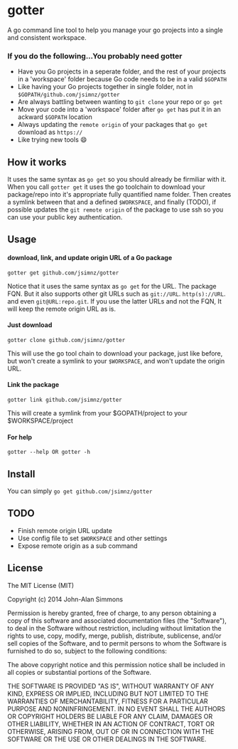 # gotter


A go command line tool to help you manage your go projects into a single and consistent workspace.

### If you do the following...You probably need gotter
- Have you Go projects in a seperate folder, and the rest of your projects in a 'workspace' folder because Go code needs to be in a valid `$GOPATH`
- Like having your Go projects together in single folder, not in `$GOPATH/github.com/jsimnz/gotter`
- Are always battling between wanting to `git clone` your repo or `go get`
- Move your code into a 'workspace' folder after `go get` has put it in an ackward `$GOPATH` location
- Always updating the `remote origin` of your packages that `go get` download as `https://`
- Like trying new tools :smile:

## How it works

It uses the same syntax as `go get` so you should already be firmiliar with it. When you call `gotter get` it uses the go toolchain to download your package/repo into it's appropriate fully quantified name folder. Then creates a symlink between that and a defined `$WORKSPACE`, and finally (TODO), if possible updates the `git remote origin` of the package to use ssh so you can use your public key authentication.

## Usage

#### download, link, and update origin URL of a Go package
```
gotter get github.com/jsimnz/gotter
```

Notice that it uses the same syntax as `go get` for the URL. The package FQN. But it also supports other git URLs such as `git://URL`. `http(s)://URL`. and even `git@URL:repo.git`. If you use the latter URLs and not the FQN, It will keep the remote origin URL as is. 

#### Just download
```
gotter clone github.com/jsimnz/gotter
```
This will use the go tool chain to download your package, just like before, but won't create a symlink to your `$WORKSPACE`, and won't update the origin URL.

#### Link the package
```
gotter link github.com/jsimnz/gotter
```

This will create a symlink from your $GOPATH/project to your $WORKSPACE/project

#### For help
```
gotter --help OR gotter -h
```

## Install

You can simply `go get github.com/jsimnz/gotter`

## TODO
- Finish remote origin URL update
- Use config file to set `$WORKSPACE` and other settings
- Expose remote origin as a sub command

## License

The MIT License (MIT)

Copyright (c) 2014 John-Alan Simmons

Permission is hereby granted, free of charge, to any person obtaining a copy
of this software and associated documentation files (the "Software"), to deal
in the Software without restriction, including without limitation the rights
to use, copy, modify, merge, publish, distribute, sublicense, and/or sell
copies of the Software, and to permit persons to whom the Software is
furnished to do so, subject to the following conditions:

The above copyright notice and this permission notice shall be included in all
copies or substantial portions of the Software.

THE SOFTWARE IS PROVIDED "AS IS", WITHOUT WARRANTY OF ANY KIND, EXPRESS OR
IMPLIED, INCLUDING BUT NOT LIMITED TO THE WARRANTIES OF MERCHANTABILITY,
FITNESS FOR A PARTICULAR PURPOSE AND NONINFRINGEMENT. IN NO EVENT SHALL THE
AUTHORS OR COPYRIGHT HOLDERS BE LIABLE FOR ANY CLAIM, DAMAGES OR OTHER
LIABILITY, WHETHER IN AN ACTION OF CONTRACT, TORT OR OTHERWISE, ARISING FROM,
OUT OF OR IN CONNECTION WITH THE SOFTWARE OR THE USE OR OTHER DEALINGS IN THE
SOFTWARE.